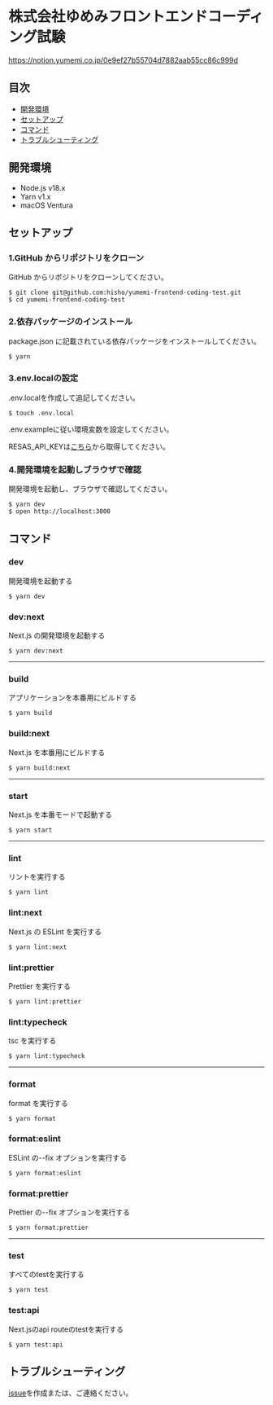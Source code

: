 # 株式会社ゆめみフロントエンドコーディング試験

https://notion.yumemi.co.jp/0e9ef27b55704d7882aab55cc86c999d

## 目次

- [開発環境](#開発環境)
- [セットアップ](#セットアップ)
- [コマンド](#コマンド)
- [トラブルシューティング](#トラブルシューティング)

## 開発環境

- Node.js v18.x
- Yarn v1.x
- macOS Ventura

## セットアップ

### 1.GitHub からリポジトリをクローン

GitHub からリポジトリをクローンしてください。

```shell
$ git clone git@github.com:hisho/yumemi-frontend-coding-test.git
$ cd yumemi-frontend-coding-test
```

### 2.依存パッケージのインストール

package.json に記載されている依存パッケージをインストールしてください。

```shell
$ yarn
```

### 3.env.localの設定
.env.localを作成して追記してください。

```shell
$ touch .env.local
```

.env.exampleに従い環境変数を設定してください。

RESAS_API_KEYは[こちら](https://opendata.resas-portal.go.jp)から取得してください。

### 4.開発環境を起動しブラウザで確認

開発環境を起動し、ブラウザで確認してください。

```shell
$ yarn dev
$ open http://localhost:3000
```

## コマンド

### dev

開発環境を起動する

```shell
$ yarn dev
```

### dev:next

Next.js の開発環境を起動する

```shell
$ yarn dev:next
```

---

### build

アプリケーションを本番用にビルドする

```shell
$ yarn build
```

### build:next

Next.js を本番用にビルドする

```shell
$ yarn build:next
```

---

### start

Next.js を本番モードで起動する

```shell
$ yarn start
```

---

### lint

リントを実行する

```shell
$ yarn lint
```

### lint:next

Next.js の ESLint を実行する

```shell
$ yarn lint:next
```

### lint:prettier

Prettier を実行する

```shell
$ yarn lint:prettier
```

### lint:typecheck

tsc を実行する

```shell
$ yarn lint:typecheck
```

---

### format

format を実行する

```shell
$ yarn format
```

### format:eslint

ESLint の--fix オプションを実行する

```shell
$ yarn format:eslint
```

### format:prettier

Prettier の--fix オプションを実行する

```shell
$ yarn format:prettier
```

---

### test

すべてのtestを実行する

```shell
$ yarn test
```

### test:api

Next.jsのapi routeのtestを実行する

```shell
$ yarn test:api
```

## トラブルシューティング

[issue](https://github.com/hisho/yumemi-frontend-coding-test/issues/new)を作成または、ご連絡ください。

